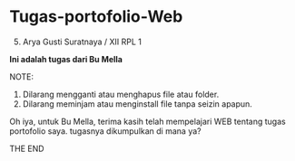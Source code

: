 # Tugas-portofolio-Web
05. Arya Gusti Suratnaya / XII RPL 1

**Ini adalah tugas dari Bu Mella**

NOTE:
1. Dilarang mengganti atau menghapus file atau folder.
2. Dilarang meminjam atau menginstall file tanpa seizin apapun.


Oh iya, untuk Bu Mella, terima kasih telah mempelajari WEB tentang tugas portofolio saya. tugasnya dikumpulkan di mana ya?

THE END
